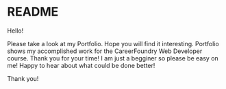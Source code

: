 # README

Hello!

Please take a look at my Portfolio. Hope you will find it interesting. Portfolio shows my accomplished work for the CareerFoundry Web Developer course. Thank you for your time! I am just a begginer so please be easy on me! Happy to hear about what could be done better!

Thank you!